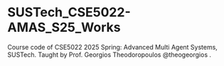 # SUSTech_CSE5022-AMAS_S25_Works
 Course code of CSE5022 2025 Spring: Advanced Multi Agent Systems, SUSTech. Taught by Prof. Georgios Theodoropoulos @theogeorgios .
